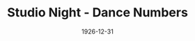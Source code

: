 ---
title: Studio Night - Dance Numbers
date: 1926-12-31
opening_date: 1926-12-31
approx_date: year
closing_date:
layout: productions
playbill:
Theatre: Theatre Jacksonville
cast:
- Performer: Elizabeth Trabue
crew:
orchestra:
---